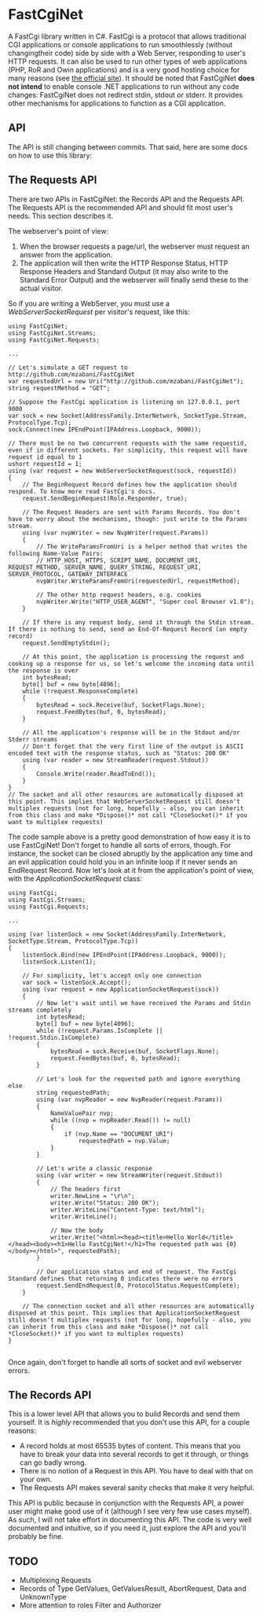 FastCgiNet
==========
A FastCgi library written in C#. FastCgi is a protocol that allows traditional CGI applications or console applications to run smoothlessly (without changingtheir code) side by side with a Web Server, responding to user's HTTP requests. It can also be used to run other types of web applications (PHP, RoR and Owin applications) and is a very good hosting choice for many reasons (see [the official site](http://www.fastcgi.com)). It should be noted that FastCgiNet **does not intend** to enable console .NET applications to run without any code changes: FastCgiNet does not redirect stdin, stdout or stderr. It provides other mechanisms for applications to function as a CGI application.

API
---
The API is still changing between commits. That said, here are some docs on how to use this library:

The Requests API
----------------
There are two APIs in FastCgiNet: the Records API and the Requests API. The Requests API is the recommended API and should fit most user's needs. This section describes it.

The webserver's point of view:
1. When the browser requests a page/url, the webserver must request an answer from the application.
2. The application will then write the HTTP Response Status, HTTP Response Headers and Standard Output (it may also write to the Standard Error Output) and the webserver will finally send these to the actual visitor.

So if you are writing a WebServer, you must use a *WebServerSocketRequest* per visitor's request, like this:
```
using FastCgiNet;
using FastCgiNet.Streams;
using FastCgiNet.Requests;

...

// Let's simulate a GET request to http://github.com/mzabani/FastCgiNet
var requestedUrl = new Uri("http://github.com/mzabani/FastCgiNet");
string requestMethod = "GET";

// Suppose the FastCgi application is listening on 127.0.0.1, port 9000
var sock = new Socket(AddressFamily.InterNetwork, SocketType.Stream, ProtocolType.Tcp);
sock.Connect(new IPEndPoint(IPAddress.Loopback, 9000));

// There must be no two concurrent requests with the same requestid, even if in different sockets. For simplicity, this request will have request id equal to 1
ushort requestId = 1;
using (var request = new WebServerSocketRequest(sock, requestId))
{
	// The BeginRequest Record defines how the application should respond. To know more read FastCgi's docs.
	request.SendBeginRequest(Role.Responder, true);

	// The Request Headers are sent with Params Records. You don't have to worry about the mechanisms, though: just write to the Params stream.
	using (var nvpWriter = new NvpWriter(request.Params))
	{
		// The WriteParamsFromUri is a helper method that writes the following Name-Value Pairs:
		// HTTP_HOST, HTTPS, SCRIPT_NAME, DOCUMENT_URI, REQUEST_METHOD, SERVER_NAME, QUERY_STRING, REQUEST_URI, SERVER_PROTOCOL, GATEWAY_INTERFACE
		nvpWriter.WriteParamsFromUri(requestedUrl, requestMethod);

		// The other http request headers, e.g. cookies
		nvpWriter.Write("HTTP_USER_AGENT", "Super cool Browser v1.0");
	}

	// If there is any request body, send it through the Stdin stream. If there is nothing to send, send an End-Of-Request Record (an empty record)
	request.SendEmptyStdin();

	// At this point, the application is processing the request and cooking up a response for us, so let's welcome the incoming data until the response is over
	int bytesRead;
	byte[] buf = new byte[4096];
	while (!request.ResponseComplete)
	{
		bytesRead = sock.Receive(buf, SocketFlags.None);
		request.FeedBytes(buf, 0, bytesRead);
	}

	// All the application's response will be in the Stdout and/or Stderr streams
	// Don't forget that the very first line of the output is ASCII encoded text with the response status, such as "Status: 200 OK"
	using (var reader = new StreamReader(request.Stdout))
	{
		Console.Write(reader.ReadToEnd());
	}
}
// The socket and all other resources are automatically disposed at this point. This implies that WebServerSocketRequest still doesn't multiplex requests (not for long, hopefully - also, you can inherit from this class and make *Dispose()* not call *CloseSocket()* if you want to multiplex requests)

```

The code sample above is a pretty good demonstration of how easy it is to use FastCgiNet! Don't forget to handle all sorts of errors, though. For instance, the socket can be closed abruptly by the application any time and an evil application could hold you in an infinite loop if it never sends an EndRequest Record.
Now let's look at it from the application's point of view, with the *ApplicationSocketRequest* class:

```
using FastCgi;
using FastCgi.Streams;
using FastCgi.Requests;

...

using (var listenSock = new Socket(AddressFamily.InterNetwork, SocketType.Stream, ProtocolType.Tcp))
{
	listenSock.Bind(new IPEndPoint(IPAddress.Loopback, 9000));
	listenSock.Listen(1);

	// For simplicity, let's accept only one connection
	var sock = listenSock.Accept();
	using (var request = new ApplicationSocketRequest(sock))
	{
		// Now let's wait until we have received the Params and Stdin streams completely
		int bytesRead;
		byte[] buf = new byte[4096];
		while (!request.Params.IsComplete || !request.Stdin.IsComplete)
		{
			bytesRead = sock.Receive(buf, SocketFlags.None);
			request.FeedBytes(buf, 0, bytesRead);
		}

		// Let's look for the requested path and ignore everything else
		string requestedPath;
		using (var nvpReader = new NvpReader(request.Params))
		{
			NameValuePair nvp;
			while ((nvp = nvpReader.Read()) != null)
			{
				if (nvp.Name == "DOCUMENT_URI")
					requestedPath = nvp.Value;
			}
		}

		// Let's write a classic response
		using (var writer = new StreamWriter(request.Stdout))
		{
			// The headers first
			writer.NewLine = "\r\n";
			writer.Write("Status: 200 OK");
			writer.WriteLine("Content-Type: text/html");
			writer.WriteLine();

			// Now the body
			writer.Write("<html><head><title>Hello World</title></head><body><h1>Hello FastCgiNet!</h1>The requested path was {0}</body></html>", requestedPath);
		}

		// Our application status and end of request. The FastCgi Standard defines that returning 0 indicates there were no errors
		request.SendEndRequest(0, ProtocolStatus.RequestComplete);
	}

	// The connection socket and all other resources are automatically disposed at this point. This implies that ApplicationSocketRequest still doesn't multiplex requests (not for long, hopefully - also, you can inherit from this class and make *Dispose()* not call *CloseSocket()* if you want to multiplex requests)
}


```

Once again, don't forget to handle all sorts of socket and evil webserver errors.

The Records API
--------------
This is a lower level API that allows you to build Records and send them yourself. It is _highly_ recommended that you don't use this API, for a couple reasons:

- A record holds at most 65535 bytes of content. This means that you have to break your data into several records to get it through, or things can go badly wrong.
- There is no notion of a Request in this API. You have to deal with that on your own.
- The Requests API makes several sanity checks that make it very helpful.

This API is public because in conjunction with the Requests API, a power user might make good use of it (although I see very few use cases myself).
As such, I will not take effort in documenting this API. The code is very well documented and intuitive, so if you need it, just explore the API and you'll probably be fine.


TODO
----
- Multiplexing Requests
- Records of Type GetValues, GetValuesResult, AbortRequest, Data and UnknownType
- More attention to roles Filter and Authorizer
